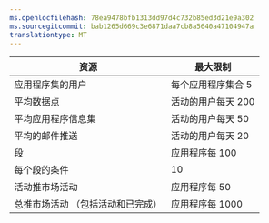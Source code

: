```yaml
---
ms.openlocfilehash: 78ea9478bfb1313dd97d4c732b85ed3d21e9a302
ms.sourcegitcommit: bab1265d669c3e6871daa7cb8a5640a47104947a
translationtype: MT
---
```

资源|最大限制
---|---
应用程序集的用户|每个应用程序集合 5
平均数据点|活动的用户每天 200
平均应用程序信息集|活动的用户每天 50
平均的邮件推送|活动的用户每天 20
段|应用程序每 100
每个段的条件|10
活动推市场活动|应用程序每 50
总推市场活动 （包括活动和已完成）|应用程序每 1000
